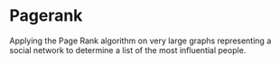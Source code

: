 # Pagerank
Applying the Page Rank algorithm on very large graphs representing a social network to determine a list of the most influential people.

